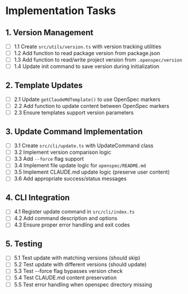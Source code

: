 # Implementation Tasks

## 1. Version Management
- [ ] 1.1 Create `src/utils/version.ts` with version tracking utilities
- [ ] 1.2 Add function to read package version from package.json
- [ ] 1.3 Add function to read/write project version from `.openspec/version`
- [ ] 1.4 Update init command to save version during initialization

## 2. Template Updates
- [ ] 2.1 Update `getClaudeMdTemplate()` to use OpenSpec markers
- [ ] 2.2 Add function to update content between OpenSpec markers
- [ ] 2.3 Ensure templates support version parameters

## 3. Update Command Implementation
- [ ] 3.1 Create `src/cli/update.ts` with UpdateCommand class
- [ ] 3.2 Implement version comparison logic
- [ ] 3.3 Add `--force` flag support
- [ ] 3.4 Implement file update logic for `openspec/README.md`
- [ ] 3.5 Implement CLAUDE.md update logic (preserve user content)
- [ ] 3.6 Add appropriate success/status messages

## 4. CLI Integration
- [ ] 4.1 Register update command in `src/cli/index.ts`
- [ ] 4.2 Add command description and options
- [ ] 4.3 Ensure proper error handling and exit codes

## 5. Testing
- [ ] 5.1 Test update with matching versions (should skip)
- [ ] 5.2 Test update with different versions (should update)
- [ ] 5.3 Test --force flag bypasses version check
- [ ] 5.4 Test CLAUDE.md content preservation
- [ ] 5.5 Test error handling when openspec directory missing